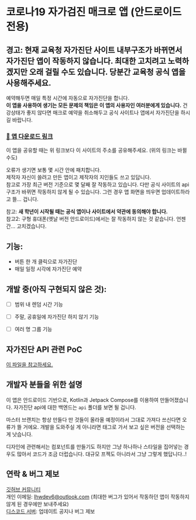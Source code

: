 # 코로나19 자가검진 매크로 앱 (안드로이드 전용)
## 경고: 현재 교육청 자가진단 사이트 내부구조가 바뀌면서 자가진단 앱이 작동하지 않습니다. 최대한 고치려고 노력하겠지만 오래 걸릴 수도 있습니다. 당분간 교육청 공식 앱을 사용해주세요.
예약해두면 매일 특정 시간에 자동으로 자가진단을 합니다.  
**이 앱을 사용하여 생기는 모든 문제의 책임은 이 앱의 사용자인 여러분에게 있습니다.**
건강상태가 좋지 않다면 매크로 예약을 취소해두고 공식 사이트나 앱에서 자가진단을 하시길 바랍니다.

### [**📎 앱 다운로드 링크**](https://github.com/lhwdev/covid-selftest-macro/releases/latest/download/app-release.apk)  
이 앱을 공유할 때는 위 링크보다 이 사이트의 주소를 공유해주세요. (위의 링크는 바뀔 수도)

오류가 생기면 보통 몇 시간 안에 패치합니다.  
제작자 자신이 쓸려고 만든 앱이고 제작자의 지인들도 쓰고 있답니다.  
참고로 가장 최근 버전 기준으로 몇 달째 잘 작동하고 있습니다. 다만 공식 사이트의 api 구조가 바뀌면
작동하지 않게 될 수 있습니다. 그런 경우 앱 화면을 띄우면 업데이트하라고 뜰... 겁니다.

참고: **새 학년이 시작될 때는 공식 앱이나 사이트에서 약관에 동의해야 합니다.**  
참고2: 구형 휴대폰(옛날 버전 안드로이드)에서는 잘 작동하지 않는 것 같습니다. 언젠간... 고치겠습니다.  


## 기능:
- 버튼 한 개 클릭으로 자가진단
- 매일 일정 시각에 자가진단 예약


## 개발 중(아직 구현되지 않은 것):
- [ ] 범위 내 렌덤 시간 기능
- [ ] 주말, 공휴일에 자가진단 하지 않기 기능
- [ ] 여러 명 그룹 기능


## 자가진단 API 관련 PoC
[이 파일을 참고하세요.](PoC.md)

## 개발자 분들을 위한 설명
이 앱은 안드로이드 기반으로, Kotlin과 Jetpack Compose를 이용하여 만들어졌습니다. 자가진단 api에 대한 백엔드는 `api`
폴더를 보면 될 겁니다.

마스터 브랜치는 항상 만들다 만 것들이 올라올 예정이라서 그대로 가져다 쓰신다면 오류가 뜰 거에요. 개발을 도와주실 게
아니라면 태그로 가서 보고 싶은 버전을 선택하는 게 낫습니다.

디자인에 관련해서는 컴포넌트를 만들기도 하지만 그냥 하나하나 스타일을 집어넣는 경우도 많아서 코드가 조금 더럽습니다.
대규모 프젝도 아니라서 그냥 그렇게 했답니다..!


## 연락 & 버그 제보
[깃허브 커뮤니티](https://github.com/lhwdev/covid-selftest-macro/discussions)  
개인 이메일: lhwdev6@outlook.com (최대한 버그가 있어서 작동하던 앱이 작동하지 않게 된 경우에만 보내주세요)  
[디스코드 서버](https://discord.gg/a2hNMF39AC): 업데이트 공지나 버그 제보
